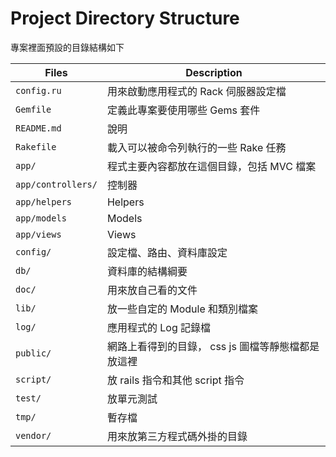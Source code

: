 # Project Directory Structure

專案裡面預設的目錄結構如下

| Files | Description |
| ----- | ----------- |
| `config.ru` | 用來啟動應用程式的 Rack 伺服器設定檔 |
| `Gemfile` | 定義此專案要使用哪些 Gems 套件 |
| `README.md` | 說明 |
| `Rakefile` | 載入可以被命令列執行的一些 Rake 任務 |
| `app/` | 程式主要內容都放在這個目錄，包括 MVC 檔案 |
| `app/controllers/` | 控制器 |
| `app/helpers` | Helpers |
| `app/models` | Models |
| `app/views` | Views |
| `config/` | 設定檔、路由、資料庫設定 |
| `db/` | 資料庫的結構綱要 |
| `doc/` | 用來放自己看的文件 |
| `lib/` | 放一些自定的 Module 和類別檔案 |
| `log/` | 應用程式的 Log 記錄檔 |
| `public/` | 網路上看得到的目錄， css js 圖檔等靜態檔都是放這裡 |
| `script/` | 放 rails 指令和其他 script 指令 |
| `test/` | 放單元測試 |
| `tmp/` | 暫存檔 |
| `vendor/` | 用來放第三方程式碼外掛的目錄 |
